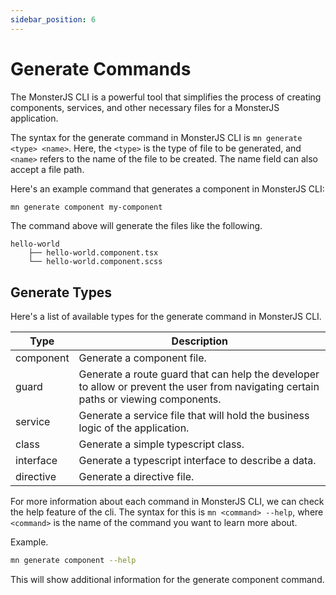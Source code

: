 ```yaml
---
sidebar_position: 6
---
```


# Generate Commands

The MonsterJS CLI is a powerful tool that simplifies the process of creating components, services, and other necessary files for a MonsterJS application.

The syntax for the generate command in MonsterJS CLI is `mn generate <type> <name>`. Here, the `<type>` is the type of file to be generated, and `<name>` refers to the name of the file to be created. The name field can also accept a file path.

Here's an example command that generates a component in MonsterJS CLI: 

```bash
mn generate component my-component
```

The command above will generate the files like the following.

```
hello-world
    ├── hello-world.component.tsx
    └── hello-world.component.scss
```

## Generate Types

Here's a list of available types for the generate command in MonsterJS CLI.

| Type | Description |
| --- | --- |
| component | Generate a component file. |
| guard | Generate a route guard that can help the developer to allow or prevent the user from navigating certain paths or viewing components. |
| service | Generate a service file that will hold the business logic of the application. |
| class | Generate a simple typescript class. |
| interface | Generate a typescript interface to describe a data. |
| directive | Generate a directive file. |

For more information about each command in MonsterJS CLI, we can check the help feature of the cli. The syntax for this is `mn <command> --help`, where `<command>` is the name of the command you want to learn more about.

Example.

```bash
mn generate component --help
```

This will show additional information for the generate component command.
